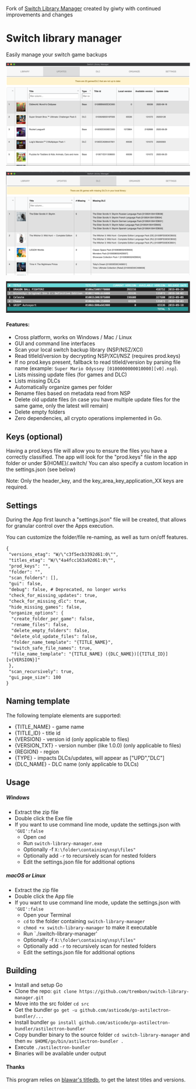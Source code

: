 Fork of [Switch Library Manager](https://github.com/giwty/switch-library-manager) created by giwty with continued improvements and changes

# Switch library manager
Easily manage your switch game backups

![Image description](https://raw.githubusercontent.com/trembon/switch-library-manager/master/.github/readme/updates_ui.png)

![Image description](https://raw.githubusercontent.com/trembon/switch-library-manager/master/.github/readme/dlc_ui.png)
 
![Image description](https://raw.githubusercontent.com/trembon/switch-library-manager/master/.github/readme/cmd.png)

#### Features:
- Cross platform, works on Windows / Mac / Linux
- GUI and command line interfaces 
- Scan your local switch backup library (NSP/NSZ/XCI)
- Read titleId/version by decrypting NSP/XCI/NSZ (requires prod.keys)
- If no prod.keys present, fallback to read titleId/version by parsing file name  (example: `Super Mario Odyssey [0100000000010000][v0].nsp`).
- Lists missing update files (for games and DLC)
- Lists missing DLCs
- Automatically organize games per folder
- Rename files based on metadata read from NSP
- Delete old update files (in case you have multiple update files for the same game, only the latest will remain)
- Delete empty folders
- Zero dependencies, all crypto operations implemented in Go. 

## Keys (optional)
Having a prod.keys file will allow you to ensure the files you have a correctly classified.
The app will look for the "prod.keys" file in the app folder or under ${HOME}/.switch/
You can also specify a custom location in the settings.json (see below)

Note: Only the header_key, and the key_area_key_application_XX keys are required.

## Settings  
During the App first launch a "settings.json" file will be created, that allows for granular control over the Apps execution.

You can customize the folder/file re-naming, as well as turn on/off features.

```
{
 "versions_etag": "W/\"c3f5ecb3392d61:0\"",
 "titles_etag": "W/\"4a4fcc163a92d61:0\"",
 "prod_keys": "",
 "folder": "",
 "scan_folders": [],
 "gui": false,
 "debug": false, # Deprecated, no longer works
 "check_for_missing_updates": true,
 "check_for_missing_dlc": true,
 "hide_missing_games": false,
 "organize_options": {
  "create_folder_per_game": false,
  "rename_files": false,
  "delete_empty_folders": false,
  "delete_old_update_files": false,
  "folder_name_template": "{TITLE_NAME}",
  "switch_safe_file_names": true,
  "file_name_template": "{TITLE_NAME} ({DLC_NAME})[{TITLE_ID}][v{VERSION}]"
 },
 "scan_recursively": true,
 "gui_page_size": 100
}
```

## Naming template
The following template elements are supported:
- {TITLE_NAME} - game name
- {TITLE_ID} - title id
- {VERSION} - version id (only applicable to files)
- {VERSION_TXT} - version number (like 1.0.0) (only applicable to files)
- {REGION} - region
- {TYPE} - impacts DLCs/updates, will appear as ["UPD","DLC"]
- {DLC_NAME} - DLC name (only applicable to DLCs)

## Usage
##### Windows
- Extract the zip file
- Double click the Exe file
- If you want to use command line mode, update the settings.json with `'GUI':false`
    - Open `cmd`
    - Run `switch-library-manager.exe`
    - Optionally -f `X:\folder\containing\nsp\files"`
    - Optionally add  `-r` to recursively scan for nested folders
    - Edit the settings.json file for additional options

 
##### macOS or Linux
- Extract the zip file
- Double click the App file
- If you want to use command line mode, update the settings.json with `'GUI':false`
    - Open your Terminal
    - `cd` to the folder containing `switch-library-manager`
    - `chmod +x switch-library-manager` to make it executable
    - Run `./switch-library-manager'
    - Optionally -f `X:\folder\containing\nsp\files"`
    - Optionally add  `-r` to recursively scan for nested folders
    - Edit the settings.json file for additional options

## Building
- Install and setup Go
- Clone the repo: `git clone https://github.com/trembon/switch-library-manager.git`
- Move into the src folder `cd src`
- Get the bundler `go get -u github.com/asticode/go-astilectron-bundler/...`
- Install bundler `go install github.com/asticode/go-astilectron-bundler/astilectron-bundler`
- Copy bundler binary to the source folder `cd switch-library-manager` and then `mv $HOME/go/bin/astilectron-bundler .`
- Execute `./astilectron-bundler`
- Binaries will be available under output

#### Thanks
This program relies on [blawar's titledb](https://github.com/blawar/titledb), to get the latest titles and versions.
